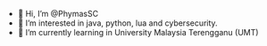 - 👋 Hi, I’m @PhymasSC
- 👀 I’m interested in java, python, lua and cybersecurity.
- 🌱 I’m currently learning in University Malaysia Terengganu (UMT)

<!---
PhymasSC/PhymasSC is a ✨ special ✨ repository because its `README.md` (this file) appears on your GitHub profile.
You can click the Preview link to take a look at your changes.
--->
